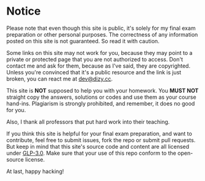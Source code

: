 # Notice

Please note that even though this site is public, it's solely for my final exam preparation or other personal purposes. The correctness of any information posted on this site is not guaranteed. So read it with caution.

Some links on this site may not work for you, because they may point to a private or protected page that you are not authorized to access. Don't contact me and ask for them, because as I've said, they are copyrighted. Unless you're convinced that it's a public resource and the link is just broken, you can react me at [dev@dizy.cc](mailto:dev@dizy.cc).

This site is **NOT** supposed to help you with your homework. You **MUST NOT** straight copy the answers, solutions or codes and use them as your course hand-ins. Plagiarism is strongly prohibited, and remember, it does no good for you.

Also, I thank all professors that put hard work into their teaching.

If you think this site is helpful for your final exam preparation, and want to contribute, feel free to submit issues, fork the repo or submit pull requests. But keep in mind that this site's source code and content are all licensed under [GLP-3.0](https://github.com/dizys/notes/blob/main/LICENSE). Make sure that your use of this repo conform to the open-source license.

At last, happy hacking!
